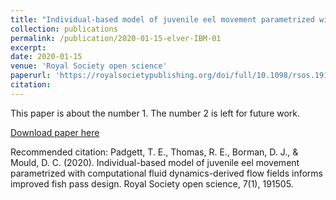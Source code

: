 ```yaml
---
title: "Individual-based model of juvenile eel movement parametrized with computational fluid dynamics-derived flow fields informs improved fish pass design"
collection: publications
permalink: /publication/2020-01-15-elver-IBM-01
excerpt: 
date: 2020-01-15
venue: 'Royal Society open science'
paperurl: 'https://royalsocietypublishing.org/doi/full/10.1098/rsos.191505'
citation: 
---
```

This paper is about the number 1. The number 2 is left for future work.

[Download paper here](https://royalsocietypublishing.org/doi/full/10.1098/rsos.191505)

Recommended citation: Padgett, T. E., Thomas, R. E., Borman, D. J., & Mould, D. C. (2020). Individual-based model of juvenile eel movement parametrized with computational fluid dynamics-derived flow fields informs improved fish pass design. Royal Society open science, 7(1), 191505.